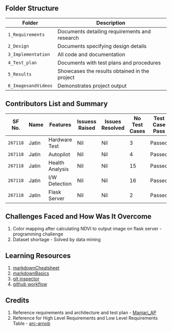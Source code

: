 
## Folder Structure
Folder             | Description
-------------------| -----------------------------------------
`1_Requirements`   | Documents detailing requirements and research
`2_Design`         | Documents specifying design details
`3_Implementation` | All code and documentation
`4_Test_plan`      | Documents with test plans and procedures
`5_Results`        | Showcases the results obtained in the project
`6_ImagesandVideos`| Demonstrates project output

## Contributors List and Summary

SF No. |  Name   |    Features    | Issuess Raised |Issues Resolved|No Test Cases|Test Case Pass
-------|---------|----------------|----------------|---------------|-------------|--------------
`267118` | Jatin  | Hardware Test   | Nil     | Nil   |3   | Passed    
`267118` | Jatin  | Autopilot   | Nil     | Nil   |4  | Passed
`267118` | Jatin  | Health Analysis   | Nil     | Nil   |15   | Passed
`267118` | Jatin  | I/W Detection  | Nil     | Nil   | 16  | Passed
`267118` | Jatin  | Flask Server   | Nil     | Nil   |2   | Passed

## Challenges Faced and How Was It Overcome

1. Color mapping after calculating NDVI to output image on flask server - programming challenge
2. Dataset shortage - Solved by data mining

## Learning Resources
1. [markdownCheatsheet](https://github.com/adam-p/markdown-here/wiki/Markdown-Cheatsheet)
2. [markdownBasics](https://guides.github.com/features/mastering-markdown/)
3. [git inspector](https://github.com/ejwa/gitinspector.git)
4. [github workflow](https://docs.github.com/en/actions/learn-github-action)

## Credits

1. Reference requirements and architecture and test plan - [Manjari_AP](https://github.com/256152/Mini_Project_1_April_2021.git)
2. Reference for High Level Requirements and Low Level Requirements Table - [arc-arnob](https://github.com/arc-arnob/LnT_Mini_Project.git)

